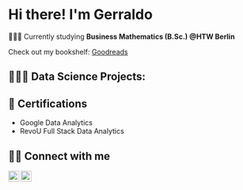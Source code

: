 <h1>Hi there! I'm Gerraldo</h1>

👨🏻‍🎓 Currently studying <b>Business Mathematics (B.Sc.) @HTW Berlin</b>

Check out my bookshelf: [Goodreads](https://www.goodreads.com/user/show/172201907-gerraldo-firmini)

<h2>🧑🏻‍💻 Data Science Projects:</h2>

<h2>📄 Certifications</h2>

- Google Data Analytics
- RevoU Full Stack Data Analytics


<h2>🤳🏼 Connect with me</h2>

[<img align="left" alt="JoshMadakor | LinkedIn" width="22px" src="https://cdn.jsdelivr.net/npm/simple-icons@v3/icons/linkedin.svg" />][linkedin]
[<img align="left" alt="JoshMadakor | Instagram" width="22px" src="https://cdn.jsdelivr.net/npm/simple-icons@v3/icons/instagram.svg" />][instagram]

[linkedin]: https://www.linkedin.com/in/gerraldo-firmini-susilo
[instagram]: https://www.instagram.com/gerraldofirmini/

